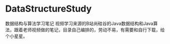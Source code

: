 # DataStructureStudy
数据结构与算法学习笔记
视频学习来源的B站尚硅谷的Java数据结构和Java算法，跟着老师视频做的笔记，目录自己编排的，劳动不易，有需要和自行下载，给个小星星。
